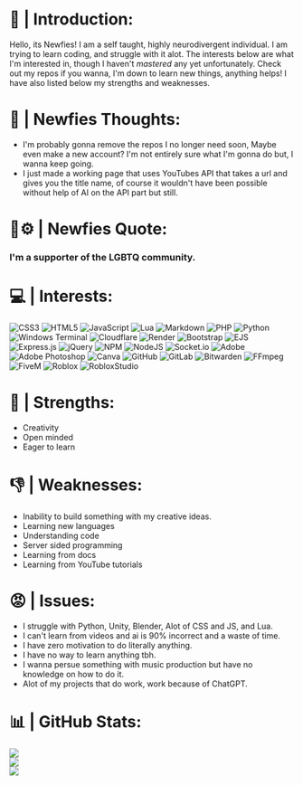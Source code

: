 # 👤 | Introduction:
Hello, its Newfies! I am a self taught, highly neurodivergent individual. I am trying to learn coding, and struggle with it alot. The interests below are what I'm interested in, though I haven't *mastered* any yet unfortunately. Check out my repos if you wanna, I'm down to learn new things, anything helps! I have also listed below my strengths and weaknesses.

# 💭 | Newfies Thoughts:
- I'm probably gonna remove the repos I no longer need soon, Maybe even make a new account? I'm not entirely sure what I'm gonna do but, I wanna keep going.
- I just made a working page that uses YouTubes API that takes a url and gives you the title name, of course it wouldn't have been possible without help of AI on the API part but still.

# 💭⚙️ | Newfies Quote:
<!--QUOTE-START-->
### I'm a supporter of the LGBTQ community.
<!--QUOTE-END-->

# 💻 | Interests:
![CSS3](https://img.shields.io/badge/css3-%231572B6.svg?style=for-the-badge&logo=css3&logoColor=white) ![HTML5](https://img.shields.io/badge/html5-%23E34F26.svg?style=for-the-badge&logo=html5&logoColor=white) ![JavaScript](https://img.shields.io/badge/javascript-%23323330.svg?style=for-the-badge&logo=javascript&logoColor=%23F7DF1E) ![Lua](https://img.shields.io/badge/lua-%232C2D72.svg?style=for-the-badge&logo=lua&logoColor=white) ![Markdown](https://img.shields.io/badge/markdown-%23000000.svg?style=for-the-badge&logo=markdown&logoColor=white) ![PHP](https://img.shields.io/badge/php-%23777BB4.svg?style=for-the-badge&logo=php&logoColor=white) ![Python](https://img.shields.io/badge/python-3670A0?style=for-the-badge&logo=python&logoColor=ffdd54) ![Windows Terminal](https://img.shields.io/badge/Windows%20Terminal-%234D4D4D.svg?style=for-the-badge&logo=windows-terminal&logoColor=white) ![Cloudflare](https://img.shields.io/badge/Cloudflare-F38020?style=for-the-badge&logo=Cloudflare&logoColor=white) ![Render](https://img.shields.io/badge/Render-%46E3B7.svg?style=for-the-badge&logo=render&logoColor=white) ![Bootstrap](https://img.shields.io/badge/bootstrap-%238511FA.svg?style=for-the-badge&logo=bootstrap&logoColor=white) ![EJS](https://img.shields.io/badge/ejs-%23B4CA65.svg?style=for-the-badge&logo=ejs&logoColor=black) ![Express.js](https://img.shields.io/badge/express.js-%23404d59.svg?style=for-the-badge&logo=express&logoColor=%2361DAFB) ![jQuery](https://img.shields.io/badge/jquery-%230769AD.svg?style=for-the-badge&logo=jquery&logoColor=white) ![NPM](https://img.shields.io/badge/NPM-%23CB3837.svg?style=for-the-badge&logo=npm&logoColor=white) ![NodeJS](https://img.shields.io/badge/node.js-6DA55F?style=for-the-badge&logo=node.js&logoColor=white) ![Socket.io](https://img.shields.io/badge/Socket.io-black?style=for-the-badge&logo=socket.io&badgeColor=010101) ![Adobe](https://img.shields.io/badge/adobe-%23FF0000.svg?style=for-the-badge&logo=adobe&logoColor=white) ![Adobe Photoshop](https://img.shields.io/badge/adobe%20photoshop-%2331A8FF.svg?style=for-the-badge&logo=adobe%20photoshop&logoColor=white) ![Canva](https://img.shields.io/badge/Canva-%2300C4CC.svg?style=for-the-badge&logo=Canva&logoColor=white) ![GitHub](https://img.shields.io/badge/github-%23121011.svg?style=for-the-badge&logo=github&logoColor=white) ![GitLab](https://img.shields.io/badge/gitlab-%23181717.svg?style=for-the-badge&logo=gitlab&logoColor=white) ![Bitwarden](https://img.shields.io/badge/bitwarden-%23175DDC.svg?style=for-the-badge&logo=bitwarden&logoColor=white) ![FFmpeg](https://shields.io/badge/FFmpeg-%23171717.svg?logo=ffmpeg&style=for-the-badge&labelColor=171717&logoColor=5cb85c) ![FiveM](https://img.shields.io/badge/fivem-f06616.svg?style=for-the-badge&logo=fivem&logoColor=white) ![Roblox](https://img.shields.io/badge/roblox-000000.svg?style=for-the-badge&logo=roblox&logoColor=white) ![RobloxStudio](https://img.shields.io/badge/roblox_studio-00A2FF.svg?style=for-the-badge&logo=robloxstudio&logoColor=white)

# 💪 | Strengths:
- Creativity
- Open minded
- Eager to learn

# 👎 | Weaknesses:
- Inability to build something with my creative ideas.
- Learning new languages
- Understanding code
- Server sided programming
- Learning from docs
- Learning from YouTube tutorials

# 😡 | Issues:
- I struggle with Python, Unity, Blender, Alot of CSS and JS, and Lua. 
- I can't learn from videos and ai is 90% incorrect and a waste of time.
- I have zero motivation to do literally anything.
- I have no way to learn anything tbh.
- I wanna persue something with music production but have no knowledge on how to do it.
- Alot of my projects that do work, work because of ChatGPT.

# 📊 | GitHub Stats:
![](https://github-readme-stats.vercel.app/api/top-langs/?username=Newfies&theme=dark&hide_border=false&include_all_commits=true&count_private=true&layout=compact)<br/>
![](https://github-readme-stats.vercel.app/api?username=Newfies&theme=dark&hide_border=false&include_all_commits=true&count_private=true)<br/>
![](https://github-contributor-stats.vercel.app/api?username=Newfies&limit=5&theme=dark&combine_all_yearly_contributions=true)<br/>
